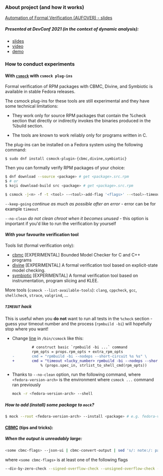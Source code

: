 ### About project (and how it works)

[Automation of Formal Verification (AUFOVER) - slides](https://kdudka.fedorapeople.org/kdudka-aufover-211111.pdf)

##### Presented at DevConf 2021 (in the context of dynamic analysis):

* [slides](https://kdudka.fedorapeople.org/kdudka-devconf-21.pdf)
* [video](https://www.youtube.com/watch?v=FjV84hbD1GY)
* [demo](https://github.com/csutils/cswrap/wiki/csexec)

### How to conduct experiments

#### With [`csmock`](https://github.com/csutils/csmock) with `csmock plug-ins`
Formal verification of RPM packages with CBMC, Divine, and Symbiotic is available in stable Fedora releases.

The csmock plug-ins for these tools are still experimental and they have
some technical limitations:

- They work only for source RPM packages that contain the %check section
  that directly or indirectly invokes the binaries produced in the %build
  section.

- The tools are known to work reliably only for programs written in C.

The plug-ins can be installed on a Fedora system using the following command:

    $ sudo dnf install csmock-plugin-{cbmc,divine,symbiotic}

Then you can formally verify RPM packages of your choice:

```bash
$ dnf download --source <package> # get <package>.src.rpm
$ # or
$ koji download-build src <package> # get <package>.src.rpm

$ csmock -j<n> -f -t <tool> --<tool>-add-flag '<flags>' --<tool>-timeout <n> --keep-going --no-clean ./<package>.src.rpm # add vim, if you are planning to experiment manually
```

`--keep-going` *continue as much as possible after an error* - error can be for example `timeout`

`--no-clean` *do not clean chroot when it becomes unused* - this option is important if you'd like to run the verification by yourself

#### *With* your favourite verification tool

Tools list (formal verification only):

* [cbmc](https://github.com/diffblue/cbmc)           [EXPERIMENTAL] Bounded Model Checker for C and C++ programs
* [divine](https://divine.fi.muni.cz/)               [EXPERIMENTAL] A formal verification tool based on explicit-state model checking.
* [symbiotic](http://staticafi.github.io/symbiotic/) [EXPERIMENTAL] A formal verification tool based on instrumentation, program slicing and KLEE.

More tools (`csmock --list-available-tools`): `clang`, `cppcheck`, `gcc`, `shellcheck`, `strace`, `valgrind`, ...

##### `TIMEOUT` hack

This is useful when you __do not__ want to run all tests in the `%check` section - guess your timeout number and the process (`rpmbuild -bi`) will hopefully stop where you want!

* Change [line](https://github.com/csutils/csmock/blob/main/py/csmock#L283) in `/bin/csmock` like this:
  ```diff
           # construct basic `rpmbuild -bi ...` command
           rpm_opts = props.rpm_opts + extra_rpm_opts
  -        cmd = "rpmbuild -bi --nodeps --short-circuit %s %s" \
  +        cmd = "timeout <lucky_number> rpmbuild -bi --nodeps --short-circuit %s %s" \
               % (props.spec_in, strlist_to_shell_cmd(rpm_opts))
  ```

* Thanks to `--no-clean` option, run the following command, where `<fedora-version-arch>` is the environment where `csmock ...` command ran previously
  ```bash
  mock -r <fedora-version-arch> --shell
  ```

##### How to add (install) some package to `mock`?

```bash
$ mock --root <fedora-version-arch> --install <package> # e.g. fedora-version-arch = fedora-34-x86_64, package = vim
```

#### [CBMC](https://src.fedoraproject.org/rpms/cbmc) (tips and tricks):

##### When the output is unreadably large:

```bash
<some cbmc-flags> --json-ui | cbmc-convert-output | sed 's/: note:/: path:/g' | csgrep --prune 1
```
where `<some cbmc-flags>` is at least one of the following flags
```bash
--div-by-zero-check --signed-overflow-check --unsigned-overflow-check --pointer-overflow-check --conversion-check --undefined-shift-check --float-overflow-check --nan-check --unwind <num> --memory-leak-check --pointer-check
```
